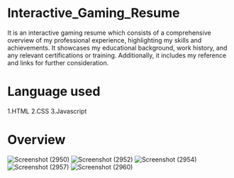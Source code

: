# Interactive_Gaming_Resume
It is an interactive gaming resume which consists of a comprehensive overview of my professional experience, highlighting my skills and achievements. It showcases my educational background, work history, and any relevant certifications or training. Additionally, it includes my reference and links for further consideration.
# Language used
1.HTML
2.CSS
3.Javascript
# Overview 
![Screenshot (2950)](https://github.com/alisha140202/Interactive_Gaming_Resume/assets/102052712/aa11b803-e2a4-431b-858a-de5696569507)
![Screenshot (2952)](https://github.com/alisha140202/Interactive_Gaming_Resume/assets/102052712/6d722c3d-7fdd-4a54-bcd8-e901bf4bca17)
![Screenshot (2954)](https://github.com/alisha140202/Interactive_Gaming_Resume/assets/102052712/15710bdb-a65c-4da3-b8b8-902792e8b4aa)
![Screenshot (2957)](https://github.com/alisha140202/Interactive_Gaming_Resume/assets/102052712/5844f491-8c70-4547-bace-9d4a82104e66)
![Screenshot (2960)](https://github.com/alisha140202/Interactive_Gaming_Resume/assets/102052712/1e333bf7-a21a-4f32-807b-bfce9a28dbf4)


